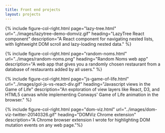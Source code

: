 ```yaml
---
title: Front end projects
layout: projects
---
```


{% include figure-col-right.html page="lazy-tree.html" url="../images/lazytree-demo-domviz.gif" heading="LazyTree React component" description="A React component for navigating nested lists, with lightweight DOM scroll and lazy-loading nested data." %}

{% include figure-col-right.html page="random-noms.html" url="../images/random-noms.png" heading="Random Noms web app" description="A web app that gives you a randomly chosen restaurant from a database of restaurants added by all users." %}

{% include figure-col-right.html page="js-game-of-life.html" url="../images/gol-js-vs-react-div.gif" heading="Javascript views in the Game of Life" description="An exploration of view layers like React, D3, and HTML5 canvas while implementing Conways' Game of Life animation in the browser." %}

{% include figure-col-right.html page="dom-viz.html" url="../images/dom-viz-twitter-20140326.gif" heading="DOMViz Chrome extension" description="A Chrome browser extension I wrote for highlighting DOM mutation events on any web page."%}

